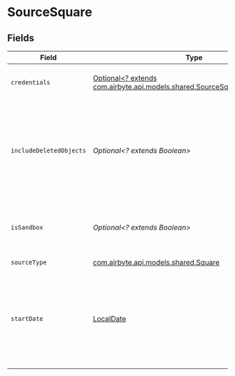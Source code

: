 # SourceSquare


## Fields

| Field                                                                                                                             | Type                                                                                                                              | Required                                                                                                                          | Description                                                                                                                       |
| --------------------------------------------------------------------------------------------------------------------------------- | --------------------------------------------------------------------------------------------------------------------------------- | --------------------------------------------------------------------------------------------------------------------------------- | --------------------------------------------------------------------------------------------------------------------------------- |
| `credentials`                                                                                                                     | [Optional<? extends com.airbyte.api.models.shared.SourceSquareAuthentication>](../../models/shared/SourceSquareAuthentication.md) | :heavy_minus_sign:                                                                                                                | Choose how to authenticate to Square.                                                                                             |
| `includeDeletedObjects`                                                                                                           | *Optional<? extends Boolean>*                                                                                                     | :heavy_minus_sign:                                                                                                                | In some streams there is an option to include deleted objects (Items, Categories, Discounts, Taxes)                               |
| `isSandbox`                                                                                                                       | *Optional<? extends Boolean>*                                                                                                     | :heavy_minus_sign:                                                                                                                | Determines whether to use the sandbox or production environment.                                                                  |
| `sourceType`                                                                                                                      | [com.airbyte.api.models.shared.Square](../../models/shared/Square.md)                                                             | :heavy_check_mark:                                                                                                                | N/A                                                                                                                               |
| `startDate`                                                                                                                       | [LocalDate](https://docs.oracle.com/javase/8/docs/api/java/time/LocalDate.html)                                                   | :heavy_minus_sign:                                                                                                                | UTC date in the format YYYY-MM-DD. Any data before this date will not be replicated. If not set, all data will be replicated.     |